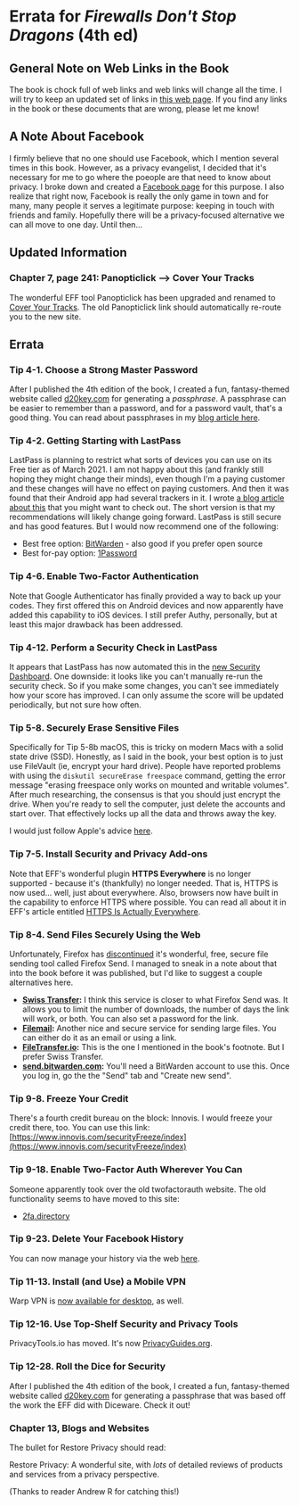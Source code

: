 # Errata for *Firewalls Don't Stop Dragons* (4th ed)


## General Note on Web Links in the Book

The book is chock full of web links and web links will change all the time. I will try to keep an updated set of links in [this web page](https://firewallsdontstopdragons.com/book-links-v4/). If you find any links in the book or these documents that are wrong, please let me know!

## A Note About Facebook

I firmly believe that no one should use Facebook, which I mention several times in this book. However, as a privacy evangelist, I decided that it's necessary for me to go where the poeople are that need to know about privacy. I broke down and created a [Facebook page](https://www.facebook.com/Firewalls-Dont-Stop-Dragons-105005911488731) for this purpose. I also realize that right now, Facebook is really the only game in town and for many, many people it serves a legitimate purpose: keeping in touch with friends and family. Hopefully there will be a privacy-focused alternative we can all move to one day. Until then...

## Updated Information

### Chapter 7, page 241: Panopticlick --> Cover Your Tracks

The wonderful EFF tool Panopticlick has been upgraded and renamed to [Cover Your Tracks](https://coveryourtracks.eff.org/). The old Panopticlick link
should automatically re-route you to the new site.

## Errata

### Tip 4-1. Choose a Strong Master Password

After I published the 4th edition of the book, I created a fun, fantasy-themed website called [d20key.com](https://d20key.com/) for generating a *passphrase*. A passphrase can be easier to remember than a password, and for a password vault, that's a good thing. You can read about passphrases in my [blog article here](https://firewallsdontstopdragons.com/how-when-to-use-a-passphrase/). 

### Tip 4-2. Getting Starting with LastPass

LastPass is planning to restrict what sorts of devices you can use on its Free tier as of March 2021. I am not happy about this (and frankly still hoping they might change their minds), even though I'm a paying customer and these changes will have no effect on paying customers. And then it was found that their Android app had several trackers in it. I wrote [a blog article about this](https://firewallsdontstopdragons.com/moving-to-bitwarden/) that you might want to check out. The short version is that my recommendations will likely change going forward. LastPass is still secure and has good features. But I would now recommend one of the following:

* Best free option: [BitWarden](https://bitwarden.com/) - also good if you prefer open source
* Best for-pay option: [1Password](https://1password.com/)

### Tip 4-6. Enable Two-Factor Authentication

Note that Google Authenticator has finally provided a way to back up your codes. They first offered this on Android devices and now apparently have added this capability to iOS devices. I still prefer Authy, personally, but at least this major drawback has been addressed.

### Tip 4-12. Perform a Security Check in LastPass

It appears that LastPass has now automated this in the [new Security Dashboard](https://blog.lastpass.com/2020/08/new-lastpass-security-dashboard-and-dark-web-monitoring-now-available/). One downside: it looks like you can't manually re-run the security check. So if you make some changes, you can't see immediately how your score has improved. I can only assume the score will be updated periodically, but not sure how often.

### Tip 5-8. Securely Erase Sensitive Files 

Specifically for Tip 5-8b macOS, this is tricky on modern Macs with a solid state drive (SSD). Honestly, as I said in the book, your best option is to just use FileVault (ie, encrypt your hard drive). People have reported problems with using the `diskutil secureErase freespace` command, getting the error message "erasing freespace only works on mounted and writable volumes". After much researching, the consensus is that you should just encrypt the drive. When you're ready to sell the computer, just delete the accounts and start over. That effectively locks up all the data and throws away the key.

I would just follow Apple's advice [here](https://support.apple.com/en-us/HT208496).

### Tip 7-5. Install Security and Privacy Add-ons

Note that EFF's wonderful plugin **HTTPS Everywhere** is no longer supported - because it's (thankfully) no longer needed. That is, HTTPS is now used... well, just about everywhere. Also, browsers now have built in the capability to enforce HTTPS where possible. You can read all about it in EFF's article entitled [HTTPS Is Actually Everywhere](https://www.eff.org/deeplinks/2021/09/https-actually-everywhere).

### Tip 8-4. Send Files Securely Using the Web

Unfortunately, Firefox has [discontinued](https://blog.mozilla.org/blog/2020/09/17/update-on-firefox-send-and-firefox-notes/) it's wonderful, free, secure file sending tool called Firefox Send. I managed to sneak in a note about that into the book before it was published, but I'd like to suggest a couple alternatives here.

* **[Swiss Transfer](https://www.swisstransfer.com/en):** I think this service is closer to what Firefox Send was. It allows you to limit the number of downloads, the number of days the link will work, or both. You can also set a password for the link.
* **[Filemail](https://www.filemail.com/):** Another nice and secure service for sending large files. You can either do it as an email or using a link.
* **[FileTransfer.io](https://filetransfer.io/):** This is the one I mentioned in the book's footnote. But I prefer Swiss Transfer.
* **[send.bitwarden.com](https://send.bitwarden.com):** You'll need a BitWarden account to use this. Once you log in, go the the "Send" tab and "Create new send".

### Tip 9-8. Freeze Your Credit

There's a fourth credit bureau on the block: Innovis. I would freeze your credit there, too. You can use this link:
[https://www.innovis.com/securityFreeze/index](https://www.innovis.com/securityFreeze/index)

### Tip 9-18. Enable Two-Factor Auth Wherever You Can

Someone apparently took over the old twofactorauth website. The old functionality seems to have moved to this site:

* [2fa.directory](https://2fa.directory/)

### Tip 9-23. Delete Your Facebook History

You can now manage your history via the web [here](https://www.facebook.com/help/504765303045427/manage-what-you've-shared/).

### Tip 11-13. Install (and Use) a Mobile VPN

Warp VPN is [now available for desktop](https://blog.cloudflare.com/warp-for-desktop/), as well.

### Tip 12-16. Use Top-Shelf Security and Privacy Tools

PrivacyTools.io has moved. It's now [PrivacyGuides.org](https://www.privacyguides.org/).

### Tip 12-28. Roll the Dice for Security

After I published the 4th edition of the book, I created a fun, fantasy-themed website called [d20key.com](https://d20key.com/) for generating a passphrase that was based off the work the EFF did with Diceware. Check it out!

### Chapter 13, Blogs and Websites

The bullet for Restore Privacy should read:

Restore Privacy: A wonderful site, with *lots* of detailed reviews of products and services from a privacy perspective. 

(Thanks to reader Andrew R for catching this!)
